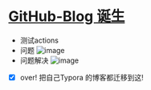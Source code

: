# [GitHub-Blog 诞生](https://github.com/HealUP/MyBlog/issues/1)

- 测试actions
- 问题
![image](https://user-images.githubusercontent.com/72082506/227095200-018069ab-c149-484f-9cd7-9706c6390130.png)
- 问题解决
![image](https://user-images.githubusercontent.com/72082506/227139341-7963b2c1-8475-4648-9545-2e8e42de1087.png)

- [x] over! 把自己Typora 的博客都迁移到这!